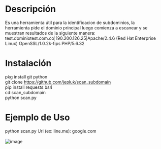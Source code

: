 # Descripción
Es una herramienta útil para la identificacion de subdominios, la herramienta pide el dominio principal luego comienza a escanear y se muestran resultados de la siguiente manera: test.dominiotest.com.co|190.200.126.25|Apache/2.4.6 (Red Hat Enterprise Linux) OpenSSL/1.0.2k-fips PHP/5.6.32
# Instalación
pkg install git python<br>
git clone https://github.com/jepluk/scan_subdomain<br>
pip install requests bs4<br>
cd scan_subdomain<br>
python scan.py
# Ejemplo de Uso
python scan.py
Url (ex: line.me): google.com <br><br>
![image](https://github.com/NestyF/scan_subdomain/assets/31319663/9f9a3acb-9000-45d6-a305-b95ffb436f8a)

